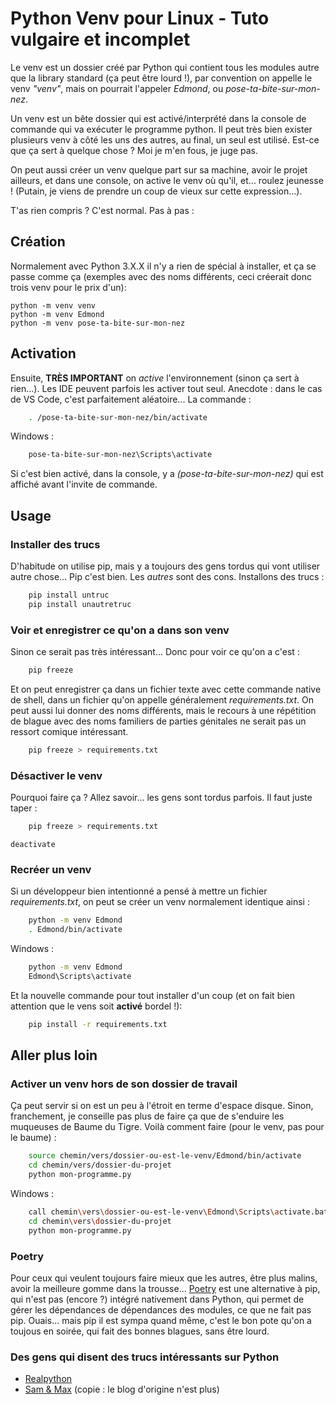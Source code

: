 # Python Venv pour Linux - Tuto vulgaire et incomplet

Le venv est un dossier créé par Python qui contient tous les modules autre que la library standard (ça peut être lourd !), par convention on appelle le venv _"venv"_, mais on pourrait l'appeler _Edmond_, ou _pose-ta-bite-sur-mon-nez_.

Un venv est un bête dossier qui est activé/interprété dans la console de commande qui va exécuter le programme python. Il peut très bien exister plusieurs venv à côté les uns des autres, au final, un seul est utilisé.
Est-ce que ça sert à quelque chose ? Moi je m'en fous, je juge pas.

On peut aussi créer un venv quelque part sur sa machine, avoir le projet ailleurs, et dans une console, on active le venv où qu'il, et... roulez jeunesse ! (Putain, je viens de prendre un coup de vieux sur cette expression...).

T'as rien compris ? C'est normal. Pas à pas :

## Création

Normalement avec Python 3.X.X il n'y a rien de spécial à installer, et ça se passe comme ça (exemples avec des noms différents, ceci créerait donc trois venv pour le prix d'un):

    python -m venv venv
    python -m venv Edmond
    python -m venv pose-ta-bite-sur-mon-nez

## Activation

Ensuite, **TRÈS IMPORTANT** on _active_ l'environnement (sinon ça sert à rien...).
Les IDE peuvent parfois les activer tout seul. Anecdote : dans le cas de VS Code, c'est parfaitement aléatoire... La commande :

```bash linux
	. /pose-ta-bite-sur-mon-nez/bin/activate
```

Windows :

```bash windows
	pose-ta-bite-sur-mon-nez\Scripts\activate
```

Si c'est bien activé, dans la console, y a _(pose-ta-bite-sur-mon-nez)_ qui est affiché avant l'invite de commande.

## Usage

### Installer des trucs

D'habitude on utilise pip, mais y a toujours des gens tordus qui vont utiliser autre chose... Pip c'est bien. Les _autres_ sont des cons.
Installons des trucs :

```bash
	pip install untruc
	pip install unautretruc
```

### Voir et enregistrer ce qu'on a dans son venv

Sinon ce serait pas très intéressant...
Donc pour voir ce qu'on a c'est :

```bash
	pip freeze
```

Et on peut enregistrer ça dans un fichier texte avec cette commande native de shell, dans un fichier qu'on appelle généralement _requirements.txt_. On peut aussi lui donner des noms différents, mais le recours à une répétition de blague avec des noms familiers de parties génitales ne serait pas un ressort comique intéressant.

```bash
	pip freeze > requirements.txt
```

### Désactiver le venv

Pourquoi faire ça ? Allez savoir... les gens sont tordus parfois.
Il faut juste taper :

```bash
	pip freeze > requirements.txt
```

    deactivate

### Recréer un venv

Si un développeur bien intentionné a pensé à mettre un fichier _requirements.txt_, on peut se créer un venv normalement identique ainsi :

```bash linux
	python -m venv Edmond
	. Edmond/bin/activate
```

Windows :

```bash windows
	python -m venv Edmond
	Edmond\Scripts\activate
```

Et la nouvelle commande pour tout installer d'un coup (et on fait bien attention que le vens soit **activé** bordel !):

```bash
	pip install -r requirements.txt
```

## Aller plus loin

### Activer un venv hors de son dossier de travail

Ça peut servir si on est un peu à l'étroit en terme d'espace disque. Sinon, franchement, je conseille pas plus de faire ça que de s'enduire les muqueuses de Baume du Tigre. Voilà comment faire (pour le venv, pas pour le baume) :

```bash linux
	source chemin/vers/dossier-ou-est-le-venv/Edmond/bin/activate
	cd chemin/vers/dossier-du-projet
	python mon-programme.py
```

Windows :

```bash windows
	call chemin\vers\dossier-ou-est-le-venv\Edmond\Scripts\activate.bat
	cd chemin\vers\dossier-du-projet
	python mon-programme.py
```

### Poetry

Pour ceux qui veulent toujours faire mieux que les autres, être plus malins, avoir la meilleure gomme dans la trousse... [Poetry](https://python-poetry.org/) est une alternative à pip, qui n'est pas (encore ?) intégré nativement dans Python, qui permet de gérer les dépendances de dépendances des modules, ce que ne fait pas pip.
Ouais... mais pip il est sympa quand même, c'est le bon pote qu'on a toujous en soirée, qui fait des bonnes blagues, sans être lourd.

### Des gens qui disent des trucs intéressants sur Python

- [Realpython](https://realpython.com/)
- [Sam & Max](https://sametmax2.com/) (copie : le blog d'origine n'est plus)
